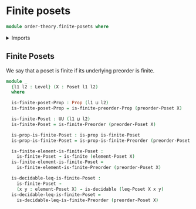 # Finite posets

```agda
module order-theory.finite-posets where
```

<details><summary>Imports</summary>

```agda
open import foundation.decidable-types
open import foundation.propositions
open import foundation.universe-levels
open import order-theory.finite-preorders
open import order-theory.posets
open import univalent-combinatorics.finite-types
```

</details>

## Finite Posets

We say that a poset is finite if its underlying preorder is finite.

```agda
module _
  {l1 l2 : Level} (X : Poset l1 l2)
  where

  is-finite-poset-Prop : Prop (l1 ⊔ l2)
  is-finite-poset-Prop = is-finite-preorder-Prop (preorder-Poset X)

  is-finite-Poset : UU (l1 ⊔ l2)
  is-finite-Poset = is-finite-Preorder (preorder-Poset X)

  is-prop-is-finite-Poset : is-prop is-finite-Poset
  is-prop-is-finite-Poset = is-prop-is-finite-Preorder (preorder-Poset X)

  is-finite-element-is-finite-Poset :
    is-finite-Poset → is-finite (element-Poset X)
  is-finite-element-is-finite-Poset =
    is-finite-element-is-finite-Preorder (preorder-Poset X)

  is-decidable-leq-is-finite-Poset :
    is-finite-Poset →
    (x y : element-Poset X) → is-decidable (leq-Poset X x y)
  is-decidable-leq-is-finite-Poset =
    is-decidable-leq-is-finite-Preorder (preorder-Poset X)
```
